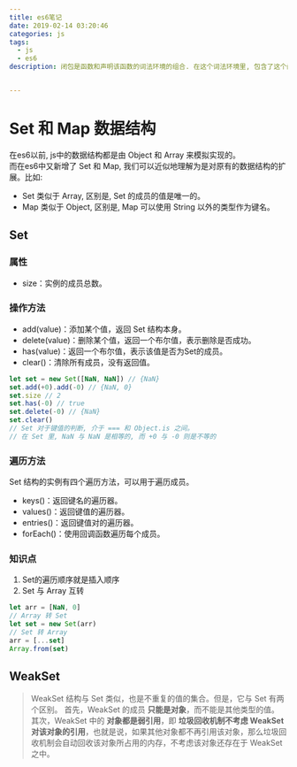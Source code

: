 ```yaml
---
title: es6笔记
date: 2019-02-14 03:20:46
categories: js
tags:
  - js
  - es6
description: 闭包是函数和声明该函数的词法环境的组合. 在这个词法环境里, 包含了这个闭包创建时所能访问的所有局部变量


---
```

# Set 和 Map 数据结构

在es6以前, js中的数据结构都是由 Object 和 Array 来模拟实现的。  
而在es6中又新增了 Set 和 Map, 我们可以近似地理解为是对原有的数据结构的扩展。比如:   
  * Set 类似于 Array, 区别是, Set 的成员的值是唯一的。  
  * Map 类似于 Object, 区别是, Map 可以使用 String 以外的类型作为键名。  

## Set
### [](#属性 "属性")属性
  *   size：实例的成员总数。

### 操作方法
  * add(value)：添加某个值，返回 Set 结构本身。
  * delete(value)：删除某个值，返回一个布尔值，表示删除是否成功。
  * has(value)：返回一个布尔值，表示该值是否为Set的成员。
  * clear()：清除所有成员，没有返回值。
  ``` js
  let set = new Set([NaN, NaN]) // {NaN}
  set.add(+0).add(-0) // {NaN, 0}
  set.size // 2
  set.has(-0) // true
  set.delete(-0) // {NaN}
  set.clear()
  // Set 对于键值的判断, 介于 === 和 Object.is 之间。
  // 在 Set 里, NaN 与 NaN 是相等的, 而 +0 与 -0 则是不等的
  ```

### 遍历方法

  Set 结构的实例有四个遍历方法，可以用于遍历成员。
  * keys()：返回键名的遍历器。
  * values()：返回键值的遍历器。
  * entries()：返回键值对的遍历器。
  * forEach()：使用回调函数遍历每个成员。

### 知识点

1. Set的遍历顺序就是插入顺序
2. Set 与 Array 互转
``` js
let arr = [NaN, 0]
// Array 转 Set
let set = new Set(arr)
// Set 转 Array
arr = [...set]
Array.from(set)
```

## WeakSet
> WeakSet 结构与 Set 类似，也是不重复的值的集合。但是，它与 Set 有两个区别。
  首先，WeakSet 的成员 **只能是对象**，而不能是其他类型的值。
  其次，WeakSet 中的 **对象都是弱引用**，即 **垃圾回收机制不考虑 WeakSet 对该对象的引用**，也就是说，如果其他对象都不再引用该对象，那么垃圾回收机制会自动回收该对象所占用的内存，不考虑该对象还存在于 WeakSet 之中。